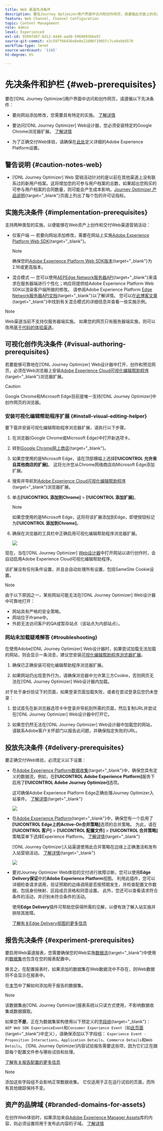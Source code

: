 ```yaml
---
title: Web 渠道先决条件
description: 要在Journey Optimizer用户界面中访问和创作网页，请遵循此页面上的先决条件
feature: Web Channel, Channel Configuration
topic: Content Management
role: Admin
level: Experienced
exl-id: 9509fd67-6d12-4440-aad8-59690936be97
source-git-commit: e3c597f66436e8e0e22d06f1905fc7ca9a9dd570
workflow-type: tm+mt
source-wordcount: '1145'
ht-degree: 6%

---
```


# 先决条件和护栏 {#web-prerequisites}

要在[!DNL Journey Optimizer]用户界面中访问和创作网页，请遵循以下先决条件：

* 要向网站添加修改，您需要具有特定的实施。 [了解详情](#implementation-prerequisites)

* 要访问[!DNL Journey Optimizer] Web设计器，您必须安装特定的Google Chrome浏览器扩展。 [了解详情](#visual-authoring-prerequesites)

* 为了正确交付Web体验，请确保在[此处](#delivery-prerequisites)定义详细的Adobe Experience Platform设置。

## 警告说明 {#caution-notes-web}

* [!DNL Journey Optimizer] Web 营销活动针对的是以前在其他渠道上没有联系过的新用户档案。这将增加您的可参与用户档案的总数，如果超出您购买的可参与用户档案的合同数量，则可能会产生成本影响。[Journey Optimizer 产品说明](https://helpx.adobe.com/cn/legal/product-descriptions/adobe-journey-optimizer.html){target="_blank"}页面上列出了每个包的许可证指标。

## 实施先决条件 {#implementation-prerequisites}

支持两种类型的实施，以便能够在Web资产上创作和交付Web渠道营销活动：

* 仅客户端 — 若要向网站添加修改，需要在网站上实施[Adobe Experience Platform Web SDK](https://experienceleague.adobe.com/docs/platform-learn/implement-web-sdk/overview.html?lang=zh-Hans){target="_blank"}。

  >[!NOTE]
  >
  >确保您的[Adobe Experience Platform Web SDK版本](https://experienceleague.adobe.com/en/docs/experience-platform/web-sdk/release-notes){target="_blank"}为2.16或更高版本。

* 混合模式 — 您可以使用[AEPEdge Network服务器API](https://experienceleague.adobe.com/docs/experience-platform/edge-network-server-api/data-collection/interactive-data-collection.html){target="_blank"}来请求在服务器端进行个性化；响应将提供给Adobe Experience Platform Web SDK以渲染客户端所做的修改。 请参阅Adobe Experience Platform [Edge Network服务器API文档](https://experienceleague.adobe.com/docs/experience-platform/edge-network-server-api/overview.html){target="_blank"}以了解详情。 您可以在[此博客文章](https://blog.developer.adobe.com/hybrid-personalization-in-the-adobe-experience-platform-web-sdk-6a1bb674bf41){target="_blank"}中找到有关混合模式的详细信息并查看一些实施示例。

>[!NOTE]
>
>Web渠道当前不支持仅服务器端实施。 如果您的网页只有服务器端实施，则可以改用[基于代码的体验渠道](../code-based/get-started-code-based.md)。

<!--If the Adobe Experience Platform Web SDK is not yet implemented on the website, a message displays in the web designer suggesting that you install the Visual Editing Helper browser extension and implement the [Web SDK](https://experienceleague.adobe.com/docs/platform-learn/implement-web-sdk/overview.html){target="_blank"}.-->

## 可视化创作先决条件 {#visual-authoring-prerequisites}

<!--In order to rapidly author and preview your web experiences, the Adobe Experience Cloud Visual Editing Helper browser extension for Google Chrome lets you load websites reliably within the Adobe [!DNL Journey Optimizer] web designer.-->

若要能够可靠地在[!DNL Journey Optimizer] Web设计器中打开、创作和预览网页，必须在Web浏览器上安装[Adobe Experience Cloud可视化编辑帮助程序](https://chrome.google.com/webstore/detail/adobe-experience-cloud-vi/kgmjjkfjacffaebgpkpcllakjifppnca){target="_blank"}浏览器扩展。

>[!CAUTION]
>
>Google Chrome和Microsoft Edge目前是唯一支持[!DNL Journey Optimizer]中创作网页的浏览器。

### 安装可视化编辑帮助程序扩展 {#install-visual-editing-helper}

要下载并安装可视化编辑帮助程序浏览器扩展，请执行以下步骤。

1. 在浏览器(Google Chrome或Microsoft Edge)中打开新选项卡。

1. 转到[Google Chrome网上商店](https://chrome.google.com/webstore/category/extensions){target="_blank"}。

1. 如果您使用的是Microsoft Edge，请在顶部横幅上选择&#x200B;**[!UICONTROL 允许来自其他商店的扩展]**。 这将允许您从Chrome网络商店向Microsoft Edge添加扩展。

1. 搜索并导航到[Adobe Experience Cloud可视化编辑帮助程序](https://chrome.google.com/webstore/detail/adobe-experience-cloud-vi/kgmjjkfjacffaebgpkpcllakjifppnca){target="_blank"}浏览器扩展。

1. 单击&#x200B;**[!UICONTROL 添加到Chrome]** > **[!UICONTROL 添加扩展]**。

   >[!NOTE]
   >
   >如果您使用的是Microsoft Edge，这将将该扩展添加到Edge，即使按钮标记为&#x200B;**[!UICONTROL 添加到Chrome]**。

1. 确保在浏览器的工具栏中正确启用可视化编辑帮助程序浏览器扩展。

   ![](assets/web-visual-editing-extension-edge.png)

现在，当在[!DNL Journey Optimizer] [Web设计器](edit-web-content.md#work-with-web-designer)中打开网站以进行创作时，会自动启用Adobe Experience Cloud可视化编辑帮助程序。

该扩展没有任何条件设置，并且会自动处理所有设置，包括SameSite Cookie设置。

>[!NOTE]
>
>由于以下原因之一，某些网站可能无法在[!DNL Journey Optimizer] Web设计器中可靠地打开：
>
> * 网站具有严格的安全策略。
> * 网站位于iframe中。
> * 外部无法访问客户的QA或暂存站点（该站点为内部站点）。

### 网站未加载疑难解答 {#troubleshooting}

在使用Adobe[!DNL Journey Optimizer] Web设计器时，如果尝试加载无法加载的网站，则会显示一条消息，建议您安装[可视化编辑帮助程序浏览器扩展](#install-visual-editing-helper)。

1. 确保已正确安装可视化编辑帮助程序浏览器扩展。

1. 如果网站仍出现意外行为，请确保浏览器中允许第三方Cookie，否则网页无法在[!DNL Journey Optimizer] Web设计器内加载。

对于处于身份验证下的页面，如果登录页面加载失败，或者在尝试登录后您仍未登录：

1. 尝试首先在新浏览器选项卡中登录并导航到所需的页面，然后复制URL并尝试在[!DNL Journey Optimizer] Web设计器中打开它。

2. 如果您仍然无法在[!DNL Journey Optimizer] Web设计器中加载您的网站，请联系Adobe客户关怀部门以报告此问题，并确保指定失败的URL。

## 投放先决条件 {#delivery-prerequisites}

要正确交付Web体验，必须定义以下设置：

* 在[Adobe Experience Platform数据收集](https://experienceleague.adobe.com/docs/experience-platform/edge/datastreams/overview.html?lang=zh-Hans){target="_blank"}中，确保您具有定义的数据流，例如，在&#x200B;**[!UICONTROL Adobe Experience Platform]**&#x200B;服务下启用了&#x200B;**[!UICONTROL Adobe Journey Optimizer]**&#x200B;选项。

  这可确保Adobe Experience Platform Edge正确处理Journey Optimizer入站事件。 [了解详情](https://experienceleague.adobe.com/docs/experience-platform/edge/datastreams/configure.html){target="_blank"}

  ![](assets/web-aep-datastream-ajo.png)

* 在[Adobe Experience Platform](https://experienceleague.adobe.com/docs/experience-platform/profile/home.html?lang=zh-Hans){target="_blank"}中，确保您有一个启用了&#x200B;**[!UICONTROL Edge上的Active-On合并策略]**&#x200B;选项的合并策略。 为此，请在&#x200B;**[!UICONTROL 客户]** > **[!UICONTROL 配置文件]** > **[!UICONTROL 合并策略]**&#x200B;策略菜单下选择Experience Platform。 [了解详情](https://experienceleague.adobe.com/docs/experience-platform/profile/merge-policies/ui-guide.html#configure){target="_blank"}

  [!DNL Journey Optimizer]入站渠道使用此合并策略在边缘上正确激活和发布入站营销活动。 [了解详情](https://experienceleague.adobe.com/docs/experience-platform/profile/merge-policies/ui-guide.html?lang=zh-Hans){target="_blank"}

  ![](assets/web-aep-merge-policy.png)

* 要对Journey Optimizer Web体验的交付进行故障诊断，您可以使用&#x200B;**Edge Delivery保证**&#x200B;中的&#x200B;**Adobe Experience Platform**&#x200B;视图。 利用此插件，您可以详细检查请求调用，验证预期的边缘调用是否按预期发生，并检查配置文件数据，包括身份映射、区段成员资格和同意设置。 此外，您还可以查看请求符合条件的活动，并识别未符合条件的活动。

  使用&#x200B;**Edge Delivery**&#x200B;插件可帮助您获得所需的见解，以便有效了解入站实施并排除其故障。

  [了解有关Edge Delivery视图的更多信息](https://experienceleague.adobe.com/zh-hans/docs/experience-platform/assurance/view/edge-delivery)

## 报告先决条件 {#experiment-prerequisites}

要启用Web渠道报表，您需要确保您的Web实施[数据流](https://experienceleague.adobe.com/docs/experience-platform/datastreams/overview.html){target="_blank"}中使用的[数据集](../data/get-started-datasets.md)也包含在您的报表配置中。

换言之，在配置报表时，如果添加的数据集在Web数据流中不存在，则Web数据将不会显示在报表中。

在[本节](../reports/reporting-configuration.md#add-datasets)中了解如何添加用于报告的数据集。

>[!NOTE]
>
>该数据集由[!DNL Journey Optimizer]报表系统以只读方式使用，不影响数据收集或数据摄取。

如果您&#x200B;**不是**，正在为数据集架构使用以下预定义的[字段组](https://experienceleague.adobe.com/docs/experience-platform/xdm/tutorials/create-schema-ui.html?lang=zh_Hans#field-group){target="_blank"}： `AEP Web SDK ExperienceEvent`和`Consumer Experience Event`（如[此页面](https://experienceleague.adobe.com/docs/platform-learn/implement-web-sdk/initial-configuration/configure-schemas.html#add-field-groups){target="_blank"}中定义），请确保添加以下字段组： `Experience Event - Proposition Interactions`、`Application Details`、`Commerce Details`和`Web Details`。 [!DNL Journey Optimizer]内容试验报告需要这些项，因为它们正在跟踪每个配置文件参与哪些试验和处理。

[了解有关报告配置的更多信息](../reports/reporting-configuration.md)

>[!NOTE]
>
>添加这些字段组不会影响正常数据收集。 它仅适用于正在运行试验的页面，而所有其他跟踪保持不变。

## 资产的品牌域 {#branded-domains-for-assets}

在创作Web体验时，如果添加来自[Adobe Experience Manager Assets](../content-management/assets.md)库的内容，则必须设置将用于发布此内容的子域。 [了解详情](web-delegated-subdomains.md)
